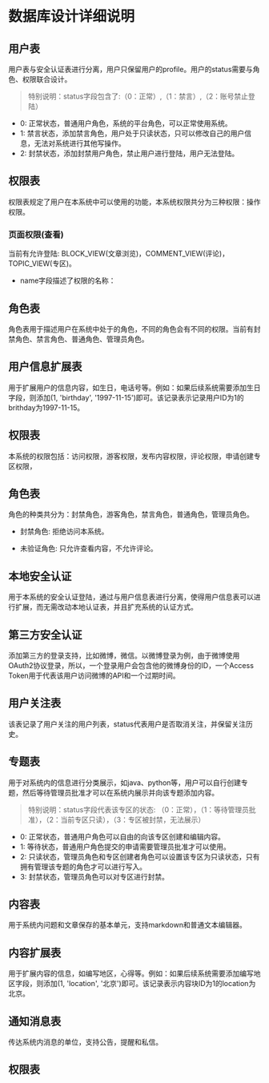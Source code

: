 # 数据库设计详细说明
## 用户表

用户表与安全认证表进行分离，用户只保留用户的profile。用户的status需要与角色、权限联合设计。

> 特别说明：status字段包含了:（0：正常）,（1：禁言）,（2：账号禁止登陆）

- 0: 正常状态，普通用户角色，系统的平台角色，可以正常使用系统。
- 1: 禁言状态，添加禁言角色，用户处于只读状态，只可以修改自己的用户信息，无法对系统进行其他写操作。
- 2: 封禁状态，添加封禁用户角色，禁止用户进行登陆，用户无法登陆。

## 权限表

权限表规定了用户在本系统中可以使用的功能，本系统权限共分为三种权限：操作权限。

### 页面权限(查看)

当前有允许登陆: BLOCK_VIEW(文章浏览)，COMMENT_VIEW(评论)，TOPIC_VIEW(专区)。

- name字段描述了权限的名称：

## 角色表

角色表用于描述用户在系统中处于的角色，不同的角色会有不同的权限。当前有封禁角色、禁言角色、普通角色、管理员角色。

## 用户信息扩展表

用于扩展用户的信息内容，如生日，电话号等。例如：如果后续系统需要添加生日字段，则添加(1, 'birthday', '1997-11-15')即可。该记录表示记录用户ID为1的brithday为1997-11-15。

## 权限表

本系统的权限包括：访问权限，游客权限，发布内容权限，评论权限，申请创建专区权限，

## 角色表

角色的种类共分为：封禁角色，游客角色，禁言角色，普通角色，管理员角色。

- 封禁角色: 拒绝访问本系统。

- 未验证角色: 只允许查看内容，不允许评论。

## 本地安全认证

用于本系统的安全认证登陆，通过与用户信息表进行分离，使得用户信息表可以进行扩展，而无需改动本地认证表，并且扩充系统的认证方式。

## 第三方安全认证

添加第三方的登录支持，比如微博，微信。以微博登录为例，由于微博使用OAuth2协议登录，所以，一个登录用户会包含他的微博身份的ID，一个Access Token用于代表该用户访问微博的API和一个过期时间。

## 用户关注表

该表记录了用户关注的用户列表，status代表用户是否取消关注，并保留关注历史。

## 专题表

用于对系统内的信息进行分类展示，如java、python等，用户可以自行创建专题，然后等待管理员批准才可以在系统内展示并向该专题添加内容。

> 特别说明：status字段代表该专区的状态: （0：正常），（1：等待管理员批准），（2：当前专区只读），（3：专区被封禁，无法展示）

- 0: 正常状态，普通用户角色可以自由的向该专区创建和编辑内容。
- 1: 等待状态，普通用户角色提交的申请需要管理员批准才可以使用。
- 2: 只读状态，管理员角色和专区创建者角色可以设置该专区为只读状态，只有拥有管理该专题的角色才可以进行写入。
- 3: 封禁状态，管理员角色可以对专区进行封禁。

## 内容表

用于系统内问题和文章保存的基本单元，支持markdown和普通文本编辑器。

## 内容扩展表

用于扩展内容的信息，如编写地区，心得等。例如：如果后续系统需要添加编写地区字段，则添加(1, 'location', '北京')即可。该记录表示内容块ID为1的location为北京。

## 通知消息表

传达系统内消息的单位，支持公告，提醒和私信。

## 权限表

